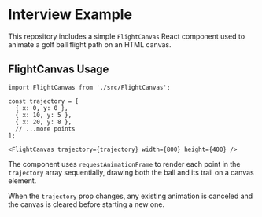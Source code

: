 # Interview Example

This repository includes a simple `FlightCanvas` React component used to animate a golf ball flight path on an HTML canvas.

## FlightCanvas Usage

```
import FlightCanvas from './src/FlightCanvas';

const trajectory = [
  { x: 0, y: 0 },
  { x: 10, y: 5 },
  { x: 20, y: 8 },
  // ...more points
];

<FlightCanvas trajectory={trajectory} width={800} height={400} />
```

The component uses `requestAnimationFrame` to render each point in the `trajectory` array sequentially, drawing both the ball and its trail on a canvas element.

When the `trajectory` prop changes, any existing animation is canceled and the canvas is cleared before starting a new one.
